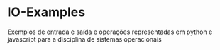# IO-Examples
Exemplos de entrada e saída e operações representadas em python e javascript para a disciplina de sistemas operacionais
